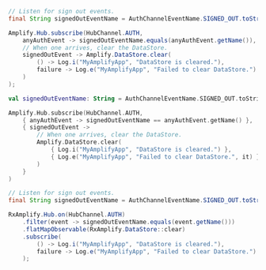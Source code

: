 <amplify-block-switcher>
<amplify-block name="Java">

```java
// Listen for sign out events.
final String signedOutEventName = AuthChannelEventName.SIGNED_OUT.toString();

Amplify.Hub.subscribe(HubChannel.AUTH,
    anyAuthEvent -> signedOutEventName.equals(anyAuthEvent.getName()),
    // When one arrives, clear the DataStore.
    signedOutEvent -> Amplify.DataStore.clear(
        () -> Log.i("MyAmplifyApp", "DataStore is cleared."),
        failure -> Log.e("MyAmplifyApp", "Failed to clear DataStore.")
    )
);
```

</amplify-block>
<amplify-block name="Kotlin">

```kotlin
val signedOutEventName: String = AuthChannelEventName.SIGNED_OUT.toString()

Amplify.Hub.subscribe(HubChannel.AUTH,
    { anyAuthEvent -> signedOutEventName == anyAuthEvent.getName() },
    { signedOutEvent ->
        // When one arrives, clear the DataStore.
        Amplify.DataStore.clear(
            { Log.i("MyAmplifyApp", "DataStore is cleared.") },
            { Log.e("MyAmplifyApp", "Failed to clear DataStore.", it) }
        )
    }
)
```

</amplify-block>

<amplify-block name="RxJava">

```java
// Listen for sign out events.
final String signedOutEventName = AuthChannelEventName.SIGNED_OUT.toString();

RxAmplify.Hub.on(HubChannel.AUTH)
    .filter(event -> signedOutEventName.equals(event.getName()))
    .flatMapObservable(RxAmplify.DataStore::clear)
    .subscribe(
        () -> Log.i("MyAmplifyApp", "DataStore is cleared."),
        failure -> Log.e("MyAmplifyApp", "Failed to clear DataStore.")
    );
```

</amplify-block>
</amplify-block-switcher>

